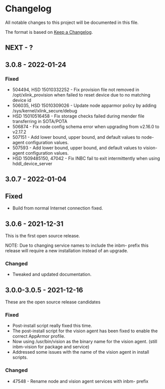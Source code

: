 # Changelog
All notable changes to this project will be documented in this file.

The format is based on [Keep a Changelog](http://keepachangelog.com/en/1.0.0/).

## NEXT - ?

## 3.0.8 - 2022-01-24

### Fixed
- 504494, HSD 15010332252 - Fix provision file not removed in /opt/xlink_provision when failed to reset device due to no matching device id
- 506035, HSD 15010309026 - Update node apparmor policy by adding /sys/kernel/xlink_secure/debug
- HSD 15010516458 - Fix storage checks failed during mender file transferring in SOTA/POTA
- 506874 - Fix node config schema error when upgrading from v2.16.0 to v2.17.2
- 507151 - Add lower bound, upper bound, and default values to node-agent configuration values.
- 507593 - Add lower bound, upper bound, and default values to vision-agent configuration values.
- HSD 1509485150, 47042 - Fix INBC fail to exit intermittently when using hddl_device_server

## 3.0.7 - 2022-01-04

## Fixed
 - Build from normal Internet connection fixed.

## 3.0.6 - 2021-12-31
This is the first open source release.

NOTE: Due to changing service names to include the inbm- prefix this release will require a new installation instead of an upgrade.

### Changed
 - Tweaked and updated documentation.

## 3.0.0-3.0.5 - 2021-12-16
These are the open source release candidates

### Fixed
 - Post-install script really fixed this time.
 - The post-install script for the vision agent has been fixed to enable the
   correct AppArmor profile.
 - Now using /usr/bin/vision as the binary name for the vision agent. (still inbm-vision for package and service)
 - Addressed some issues with the name of the vision agent in install scripts.

### Changed
 - 47548 - Rename node and vision agent services with inbm- prefix
